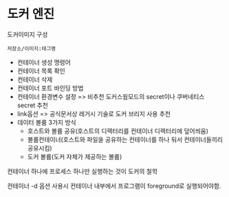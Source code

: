 # 도커 엔진

도커이미지 구성

```docker
저장소/이미지:태그명
```

- 컨테이너 생성 명령어
- 컨테이너 목록 확인
- 컨테이너 삭제
- 컨테이너 포트 바인딩 방법
- 컨테이너 환경변수 설정 => 비추천 도커스웜모드의 secret이나 쿠버네티스 secret 추천
- link옵션 => 공식문서상 레거시 기술로 도커 브리지 사용 추천
- 데이터 볼륨 3가지 방식
    - 호스트와 볼륨 공유(호스트의 디렉터리를 컨테이너 디렉터리에 덮어씌움)
    - 볼륨컨테이너(호스트와 파일을 공유하는 컨테이너를 하나 둬서 컨테이너들끼리 공유시킴)
    - 도커 볼륨(도커 자체가 제공하는 볼륨)

컨테이너 하나에 프로세스 하나만 실행하는 것이 도커의 철학

컨테이너 -d 옵션 사용시 컨테이너 내부에서 프로그램이 foreground로 실행되어야함.

